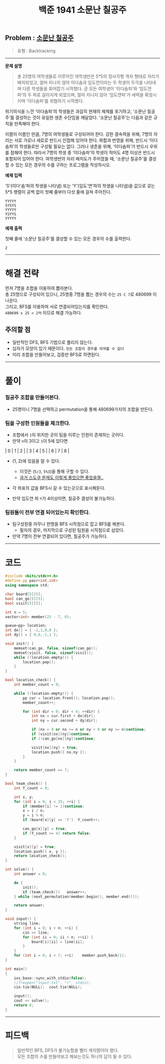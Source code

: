 ﻿---
title: 백준 1941 소문난 칠공주
#date: 2020-00-00-00:00
categories:
- PS

tags:
- baekjoon
- PS
- Problem Solve
- Backtracking
---


## Problem : [소문난 칠공주](https://www.acmicpc.net/problem/1941)
> 유형 : Backtracking

---


**문제 설명**

> 총 25명의 여학생들로 이루어진 여학생반은 5*5의 정사각형 격자 형태로 자리가 배치되었고, 얼마 지나지 않아 이다솜과 임도연이라는 두 학생이 두각을 나타내며 다른 학생들을 휘어잡기 시작했다. 곧 모든 여학생이 ‘이다솜파’와 ‘임도연파’의 두 파로 갈라지게 되었으며, 얼마 지나지 않아 ‘임도연파’가 세력을 확장시키며 ‘이다솜파’를 위협하기 시작했다.
>
위기의식을 느낀 ‘이다솜파’의 학생들은 과감히 현재의 체제를 포기하고, ‘소문난 칠공주’를 결성하는 것이 유일한 생존 수단임을 깨달았다. ‘소문난 칠공주’는 다음과 같은 규칙을 만족해야 한다.
>
이름이 이름인 만큼, 7명의 여학생들로 구성되어야 한다.
강한 결속력을 위해, 7명의 자리는 서로 가로나 세로로 반드시 인접해 있어야 한다.
화합과 번영을 위해, 반드시 ‘이다솜파’의 학생들로만 구성될 필요는 없다.
그러나 생존을 위해, ‘이다솜파’가 반드시 우위를 점해야 한다. 따라서 7명의 학생 중 ‘이다솜파’의 학생이 적어도 4명 이상은 반드시 포함되어 있어야 한다.
여학생반의 자리 배치도가 주어졌을 때, ‘소문난 칠공주’를 결성할 수 있는 모든 경우의 수를 구하는 프로그램을 작성하시오.


**예제 입력**
>
'S'(이다‘솜’파의 학생을 나타냄) 또는 'Y'(임도‘연’파의 학생을 나타냄)을 값으로 갖는 5*5 행렬이 공백 없이 첫째 줄부터 다섯 줄에 걸쳐 주어진다.

```
YYYYY
SYSYS
YYYYY
YSYYS
YYYYY
```

**예제 출력**
>
첫째 줄에 ‘소문난 칠공주’를 결성할 수 있는 모든 경우의 수를 출력한다.

```
2
```

---


# 해결 전략

> 
먼저 7명을 조합을 이용하여 뽑아본다.  
총 25명으로 구성되어 있으니, 25명중 7명을 뽑는 경우의 수는 `25 C 7`로 480699 이 나온다.  
그리고, BFS를 이용하여 서로 연결되어있는지를 확인한다.  
`480699 x 25 < 2억` 이므로 해결 가능하다.  




## 주의할 점

* 일반적인 DFS, BFS 기법으로 풀리지 않는다.
* 십자가 모양이 있기 때문이다. `모든 조합의 경우를 따져볼 수 없다`
* 미리 조합을 만들어보고, 검증만 BFS로 하면된다.


---



# 풀이

### 칠공주 조합을 만들어본다.

* 25명이니 7명을 선택하고 permutation을 통해 480699가지의 조합을 만든다.


### 팀을 구성한 인원들을 체크한다.

* 조합에서 `1`이 위치한 곳이 팀을 이루는 인원이 존재하는 곳이다.
* 만약 `n`이 3이고 `1`이 5에 있다면

| 0 | 1 | 2 |
| 3 | 4 | 5 |
| 6 | 7 | 8 |

* (1, 2)에 있음을 알 수 있다.
	* 이것은 (`5/3`, `5%3`)을 통해 구할 수 있다.
	* [과거 스도쿠 문제도 이렇게 풀었으면 좋았을껄..](https://unluckyjung.github.io/ps/2020/02/15/BOJ2580/)

* 각 좌표의 값을 BFS시 갈 수 있는곳으로 표시해둔다.
* 만약 임도연 파 `Y`가 4이상이면, 칠공주 결성이 불가능하다.

### 팀원들이 전부 연결 되어있는지 확인한다.

* 팀구성원중 아무나 한명을 BFS 시작점으로 잡고 BFS를 해본다.
	* 필자의 경우, 마지막으로 구성된 팀원을 시작점으로 삼았다.
* 만약 7명이 전부 연결되어 있다면, 칠공주가 가능하다.

---

# 코드

```c++
#include <bits/stdc++.h>
#define pp pair<int,int>
using namespace std;

char board[5][5];
bool can_go[5][5];
bool visit[5][5];

int n = 5;
vector<int> member(25 - 7, 0);

queue<pp> location;
int dx[] = { -1,1,0,0 };
int dy[] = { 0,0,-1,1 };

void init() {
    memset(can_go, false, sizeof(can_go));
    memset(visit, false, sizeof(visit));
    while (!location.empty()) {
        location.pop();
    }
}

bool location_check() {
    int member_count = 0;

    while (!location.empty()) {
        pp cur = location.front(); location.pop();
        member_count++;

        for (int dir = 0; dir < 4; ++dir) {
            int nx = cur.first + dx[dir];
            int ny = cur.second + dy[dir];

            if (nx < 0 or nx >= n or ny < 0 or ny >= n)continue;
            if (visit[nx][ny])continue;
            if (!can_go[nx][ny])continue;

            visit[nx][ny] = true;
            location.push({ nx,ny });
        }
    }

    return member_count == 7;
}

bool team_check() {
    int Y_count = 0;

    int x, y;
    for (int i = 0; i < 25; ++i) {
        if (member[i] != 1)continue;
        x = i / n;
        y = i % n;
        if (board[x][y] == 'Y')  Y_count++;

        can_go[x][y] = true;
        if (Y_count >= 4) return false;
    }

    visit[x][y] = true;
    location.push({ x, y });
    return location_check();
}

int solve() {
    int answer = 0;

    do {
        init();
        if (team_check())   answer++;
    } while (next_permutation(member.begin(), member.end()));

    return answer;
}

void input() {
    string line;
    for (int i = 0; i < n; ++i) {
        cin >> line;
        for (int ii = 0; ii < n; ++ii) {
            board[i][ii] = line[ii];
        }
    }
    for (int i = 0; i < 7; ++i)    member.push_back(1);
}

int main()
{
    ios_base::sync_with_stdio(false);
    //freopen("input.txt", "r", stdin);
    cin.tie(NULL);  cout.tie(NULL);

    input();
    cout << solve();
    return 0;
}
```


---


# 피드백


> 일반적인 BFS, DFS가 불가능함을 빨리 캐치했어야 했다.  
모든 조합의 수를 만들어보고 해보는것도 하나의 답이 될 수 있다.